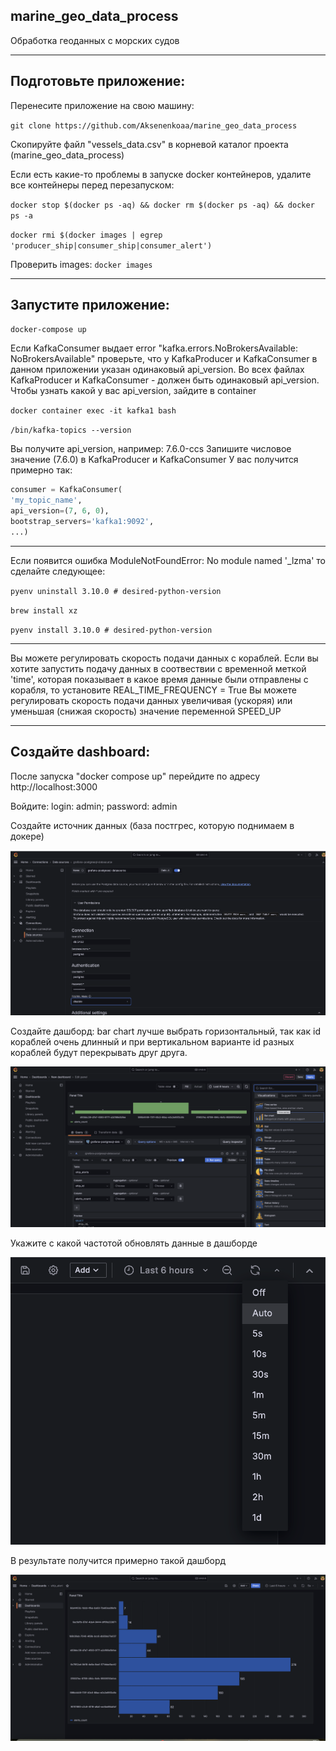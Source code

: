 ## marine_geo_data_process
Обработка геоданных с морских судов
___

## Подготовьте приложение:
Перенесите приложение на свою машину:

`git clone https://github.com/Aksenenkoaa/marine_geo_data_process`

Скопируйте файл "vessels_data.csv" в корневой каталог проекта (marine_geo_data_process)

Если есть какие-то проблемы в запуске docker контейнеров, 
удалите все контейнеры перед перезапуском:

`docker stop $(docker ps -aq) && docker rm $(docker ps -aq) && docker ps -a`

`docker rmi $(docker images | egrep 'producer_ship|consumer_ship|consumer_alert')`

Проверить images:
`docker images`
___

## Запустите приложение:
`docker-compose up`

Если KafkaConsumer выдает error "kafka.errors.NoBrokersAvailable: NoBrokersAvailable"
проверьте, что у KafkaProducer и KafkaConsumer 
в данном приложении указан одинаковый api_version.
Во всех файлах KafkaProducer и KafkaConsumer - должен быть одинаковый api_version. 
Чтобы узнать какой у вас api_version, зайдите в container

`docker container exec -it kafka1 bash`

`/bin/kafka-topics --version`

Вы получите api_version, например: 7.6.0-ccs
Запишите числовое значение (7.6.0) в KafkaProducer и KafkaConsumer
У вас получится примерно так:
```python
consumer = KafkaConsumer(
'my_topic_name',
api_version=(7, 6, 0),
bootstrap_servers='kafka1:9092',
...)
```
___

Если появится ошибка ModuleNotFoundError: No module named '_lzma'
то сделайте следующее:

`pyenv uninstall 3.10.0 # desired-python-version`

`brew install xz`

`pyenv install 3.10.0 # desired-python-version`
___

Вы можете регулировать скорость подачи данных с кораблей.
Если вы хотите запустить подачу данных в соотвествии с 
временной меткой 'time', которая показывает в какое время 
данные были отправлены с корабля, то установите REAL_TIME_FREQUENCY = True
Вы можете регулировать скорость подачи данных увеличивая (ускоряя)
или уменьшая (снижая скорость) значение переменной SPEED_UP
___

## Создайте dashboard:
После запуска "docker compose up" перейдите по адресу http://localhost:3000

Войдите: login: admin; password: admin

Создайте источник данных (база постгрес, которую поднимаем в докере)

![myimage-alt-tag](https://github.com/Aksenenkoaa/marine_geo_data_process/blob/main/y_images_for_readme/create_data_source.png)

Создайте дашборд: bar chart лучше выбрать горизонтальный, так как id кораблей очень длинный 
и при вертикальном варианте id разных кораблей будут перекрывать друг друга.

![myimage-alt-tag](https://github.com/Aksenenkoaa/marine_geo_data_process/blob/main/y_images_for_readme/create_dashboard.png)

Укажите с какой частотой обновлять данные в дашборде

![myimage-alt-tag](https://github.com/Aksenenkoaa/marine_geo_data_process/blob/main/y_images_for_readme/refresh_dashboard.png)

В результате получится примерно такой дашборд

![myimage-alt-tag](https://github.com/Aksenenkoaa/marine_geo_data_process/blob/main/y_images_for_readme/result.png)

